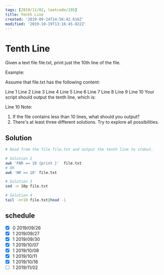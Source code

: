 ```yaml
---
tags: [2019/11/02, leetcode/195]
title: Tenth Line
created: '2019-09-24T14:56:42.616Z'
modified: '2019-10-19T13:16:45.022Z'
---
```


# Tenth Line

Given a text file file.txt, print just the 10th line of the file.

Example:

Assume that file.txt has the following content:

Line 1
Line 2
Line 3
Line 4
Line 5
Line 6
Line 7
Line 8
Line 9
Line 10
Your script should output the tenth line, which is:

Line 10
Note:
1. If the file contains less than 10 lines, what should you output?
2. There's at least three different solutions. Try to explore all possibilities.

## Solution

```sh
# Read from the file file.txt and output the tenth line to stdout.

# Solution 2
awk 'FNR == 10 {print }'  file.txt
# OR
awk 'NR == 10' file.txt

# Solution 3
sed -n 10p file.txt

# Solution 4
tail -n+10 file.txt|head -1
```


## schedule

* [x] 0 2019/09/26
* [x] 1 2019/09/27
* [x] 1 2019/09/30
* [x] 1 2019/10/07
* [x] 1 2019/10/08
* [x] 1 2019/10/11
* [x] 1 2019/10/18
* [ ] 1 2019/11/02
